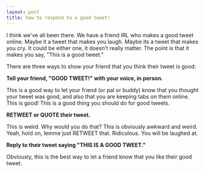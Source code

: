 ```yaml
---
layout: post
title: how to respond to a good tweet!
---
```


I think we've all been there. We have a friend IRL who makes a good tweet online. Maybe it a tweet that makes you laugh. Maybe its a tweet that makes you cry. It could be either one, it doesn't really matter. The point is that it makes you say, "This is a good tweet."

There are three ways to show your friend that you think their tweet is good:

**Tell your friend, "GOOD TWEET!" with your voice, in person.**

This is a good way to let your friend (or pal or buddy) know that you thought your tweet was good, and also that you are keeping tabs on them online. This is good! This is a good thing you should do for good tweets.

**RETWEET or QUOTE their tweet.**

This is weird. Why would you do that? This is obviously awkward and weird. Yeah, hold on, lemme just RETWEET that. Ridiculous. You will be laughed at.

**Reply to their tweet saying "THIS IS A GOOD TWEET."**

Obviously, this is the best way to let a friend know that you like their good tweet.
